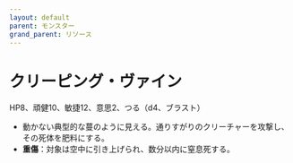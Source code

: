 ```yaml
---
layout: default
parent: モンスター
grand_parent: リソース
---
```


# クリーピング・ヴァイン

HP8、頑健10、敏捷12、意思2、つる（d4、ブラスト）

- 動かない典型的な蔓のように見える。通りすがりのクリーチャーを攻撃し、その死体を肥料にする。
- **重傷**：対象は空中に引き上げられ、数分以内に窒息死する。
